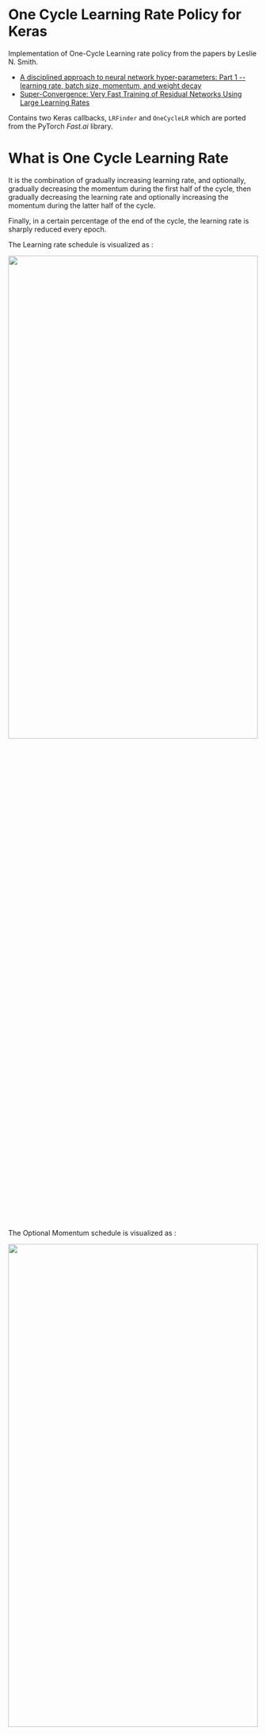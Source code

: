 # One Cycle Learning Rate Policy for Keras
Implementation of One-Cycle Learning rate policy from the papers by Leslie N. Smith.

- [A disciplined approach to neural network hyper-parameters: Part 1 -- learning rate, batch size, momentum, and weight decay](https://arxiv.org/abs/1803.09820)
- [Super-Convergence: Very Fast Training of Residual Networks Using Large Learning Rates](https://arxiv.org/abs/1708.07120)
        
Contains two Keras callbacks, `LRFinder` and `OneCycleLR` which are ported from the PyTorch *Fast.ai* library.

# What is One Cycle Learning Rate
It is the combination of gradually increasing learning rate, and optionally, gradually decreasing the momentum during the first half of the cycle, then gradually decreasing the learning rate and optionally increasing the momentum during the latter half of the cycle. 

Finally, in a certain percentage of the end of the cycle, the learning rate is sharply reduced every epoch. 

The Learning rate schedule is visualized as : 

<img src="https://github.com/titu1994/keras-one-cycle/blob/master/images/one_cycle_lr.png?raw=true" height=50% width=100%> 

The Optional Momentum schedule is visualized as : 

<img src="https://github.com/titu1994/keras-one-cycle/blob/master/images/one_cycle_momentum.png?raw=true" height=50% width=100%>

# Usage

## Finding a good learning rate
Use `LRFinder` to obtain a loss plot, and visually inspect it to determine the initial loss plot. Provided below is an example, used for the `MiniMobileNetV2` model.

An example script has been provided in `find_schedule_cifar_10.py`.

Essentially,

```python
from clr import LRFinder

lr_callback = LRFinder(num_samples, batch_size,
                       minimum_lr, maximum_lr,
                       # validation_data=(X_val, Y_val),
                       lr_scale='exp', save_dir='path/to/save/directory')

# Ensure that number of epochs = 1 when calling fit()
model.fit(X, Y, epochs=1, batch_size=batch_size, callbacks=[lr_callback])
```
The above callback does a few things. 

- Must supply number of samples in the dataset (here, 50k from CIFAR 10) and the batch size that will be used during training.
- `lr_scale` is set to `exp` - useful when searching over a large range of learning rates. Set to `linear` to search a smaller space.
- `save_dir` - Automatic saving of the results of LRFinder on some directory path specified. This is highly encouraged.
- `validation_data` - provide the validation data as a tuple to use that for the loss plot instead of the training batch loss. Since the validation dataset can be very large, we will randomly sample `k` batches (k * batch_size) from the validation set to provide quick estimate of the validation loss. The default value of `k` can be changed by changing `validation_sample_rate`

**Note : When using this, be careful about setting the learning rate, momentum and weight decay schedule. The loss plots will be more erratic due to the sampling of the validation set.**

**NOTE 2 :**

- It is faster to get the learning rate without using `validation_data`, and then find the weight decay and momentum based on that learning rate while using `validation_data`.
- You can also use `LRFinder` to find the optimal weight decay and momentum values using the examples `find_momentum_schedule.py` and `find_weight_decay_schedule.py` inside `models/mobilenet/` folder.

To visualize the plot, there are two ways - 

- Use `lr_callback.plot_schedule()` after the fit() call. This uses the current training session results.
- Use class method `LRFinder.plot_schedule_from_dir('path/to/save/directory')` to visualize the plot separately from the training session. This only works if you used the `save_dir` argument to save the results of the search to some location.

## Finding the optimal Momentum

Use the `find_momentum_schedule.py` script inside `models/mobilenet/` for an example.

Some notes :

- Use a grid search over a few possible momentum values, such as `[0.8, 0.85, 0.9, 0.95, 0.99]`. Use `linear` as the `lr_scale` argument value.
- Set the momentum value manually to the SGD optimizer before compiling the model.
- Plot the curve at the end and visually see which momentum value yields the least noisy / lowest losses overall on the plot. The absolute value of the loss plot is not very important as much as the curve.

- It is better to supply the `validation_data` here.
- The plot will be very noisy, so if you wish, can use a larger value of `loss_smoothing_beta` (such as `0.99` or `0.995`)
- The actual curve values doesnt matter as much as what is overall curve movement. Choose the value which is more steady and tries to get the lowest value even at large learning rates.

## Finding the optimal Weight Decay

Use the `find_weight_decay_schedule.py` script inside `models/mobilenet/` for an example

Some notes :

- Use a grid search over a few weight decay values, such as `[1e-3, 1e-4, 1e-5, 1e-6, 1e-7]`. Call this "coarse search" and use `linear` for the `lr_scale` argument.
- Use a grid search over a select few weight decay values, such as `[3e-7, 1e-7, 3e-6]`. Call this "fine search" and use `linear` scale for the `lr_scale` argument.
- Set the weight decay value manually to the model when building the model.
- Plot the curve at the end and visually see which weight decay value yields the least noisy / lowest losses overall on the plot. The absolute value of the loss plot is not very important as much as the curve.

- It is better to supply the `validation_data` here.
- The plot will be very noisy, so if you wish, can use a larger value of `loss_smoothing_beta` (such as `0.99` or `0.995`)
- The actual curve values doesnt matter as much as what is overall curve movement. Choose the value which is more steady and tries to get the lowest value even at large learning rates.


## Interpreting the plot

### Learning Rate

<centre>
<img src="https://github.com/titu1994/keras-one-cycle/blob/master/images/lr.png?raw=true" width="100%" height="50%">
</centre>

Consider the above plot from using the `LRFinder` on the MiniMobileNetV2 model. In particular, there are a few regions above that we need to carefully interpret. 

**Note : The values are in log 10 scale (since `exp` was used for `lr_scale`)** ; All values discussed will be based on the x-axis (learning rate) : 

- After the -1.5 point on the graph, the loss becomes erratic
- After the 0.5 point on the graph, the loss is noisy but doesn't decrease any further.
- **-1.7** is the last relatively smooth portion before the **-1.5** region. To be safe, we can choose to move a little more to the left, closer to -1.8, but this will reduce the performance. 
- It is usually important to visualize the first 2-3 epochs of `OneCycleLR` training with values close to these edges to determine which is the best. 

### Momentum

Using the above learning rate, use this information to next calculate the optimal momentum (`find_momentum_schedule.py`)

<centre>
<img src="https://github.com/titu1994/keras-one-cycle/blob/master/images/momentum.png?raw=true" width="100%" height="50%">
</centre>

See the notes in the `Finding the optimal momentum` section on how to interpret the plot.

### Weight Decay

Similarly, it is possible to use the above learning rate and momentum values to calculate the optimal weight decay (`find_weight_decay_schedule.py`).

**Note : Due to large learning rates acting as a strong regularizer, other regularization techniques like weight decay and dropout should be decreased significantly to properly train the model.**

<centre>
<img src="https://github.com/titu1994/keras-one-cycle/blob/master/images/weight_decay.png?raw=true" width="100%" height="50%">
</centre>

It is best to search a range of regularization strength between 1e-3 to 1e-7 first, and then fine-search the region that provided the best overall plot.

See the notes in the `Finding the optimal weight decay` section on how to interpret the plot.

## Training with `OneCycleLR`
Once we find the maximum learning rate, we can then move onto using the `OneCycleLR` callback with SGD to train our model.

```python
from clr import OneCycleLR

lr_manager = OneCycleLR(num_samples, num_epoch, batch_size, max_lr
                        end_percentage=0.1, scale_precentage=None,
                        maximum_momentum=0.95, minimum_momentum=0.85)
                        
model.fit(X, Y, epochs=EPOCHS, batch_size=batch_size, callbacks=[model_checkpoint, lr_manager], 
          ...)
```

There are many parameters, but a few of the important ones : 
- Must provide a lot of training information - `number of samples`, `number of epochs`, `batch size` and `max learning rate`
- `end_percentage` is used to determine what percentage of the training epochs will be used for steep reduction in the learning rate. At its miminum, the lowest learning rate will be calculated as 1/1000th of the `max_lr` provided.
- `scale_precentage` is a confusing parameter. It dictates the scaling factor of the learning rate in the second half of the training cycle. **It is best to test this out visually using the `plot_clr.py` script to ensure there are no mistakes**. Leaving it as None defaults to using the same percentage as the provided `end_percentage`.
- `maximum/minimum_momentum` are preset according to the paper and `Fast.ai`. However, if you don't wish to scale it, set both to the same value, generally `0.9` is preferred as the momentum value for SGD. If you don't want to update the momentum / are not using SGD (not adviseable) - set both to None to ignore the momentum updates.

# Results

- **-1.7** is chosen to be the maximum learning rate (in log10 space) for the `OneCycleLR` schedule. Since this is in log10 scale, we use `10 ^ (x)` to get the actual learning maximum learning rate. Here, `10 ^ -1.7 ~ 0.019999`. Therefore, we round up to a **maximum learning rate of 0.02**
- **0.9** is chosen as the maximum momentum from the momentum plot. Using Cyclic Momentum updates, choose a slightly lower value (**0.85**) as the minimum for faster training.
- **3e-6** is chosen as the the weight decay factor.

For the MiniMobileNetV2 model, 2 passes of the OneCycle LR with SGD (40 epochs - max lr = 0.02, 30 epochs - max lr = 0.005) obtained 90.33%. This may not seem like much, but this is a model with only 650k parameters, and in comparison, the same model trained on Adam with initial learning rate 2e-3 did not converge to the same score in over 100 epochs (89.14%). 

# Requirements
- Keras 2.1.6+
- Tensorflow (tested) / Theano / CNTK for the backend
- matplotlib to visualize the plots.
